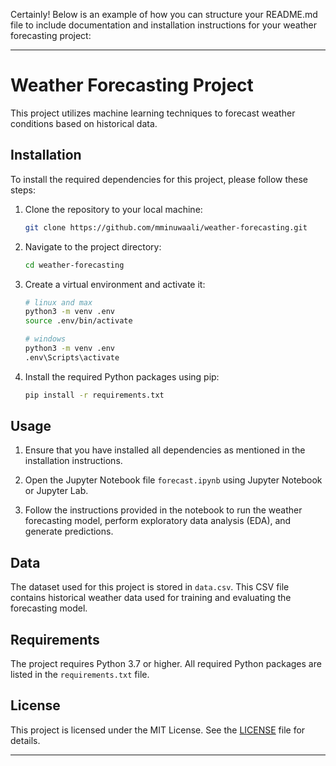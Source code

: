 Certainly! Below is an example of how you can structure your README.md file to include documentation and installation instructions for your weather forecasting project:

---

# Weather Forecasting Project

This project utilizes machine learning techniques to forecast weather conditions based on historical data.

## Installation

To install the required dependencies for this project, please follow these steps:

1. Clone the repository to your local machine:

   ```bash
   git clone https://github.com/mminuwaali/weather-forecasting.git
   ```

2. Navigate to the project directory:

   ```bash
   cd weather-forecasting
   ```
   
3. Create a virtual environment and activate it:

    ```bash
    # linux and max
    python3 -m venv .env
    source .env/bin/activate

    # windows
    python3 -m venv .env
    .env\Scripts\activate
    ```

4. Install the required Python packages using pip:

   ```bash
   pip install -r requirements.txt
   ```

## Usage

1. Ensure that you have installed all dependencies as mentioned in the installation instructions.

2. Open the Jupyter Notebook file `forecast.ipynb` using Jupyter Notebook or Jupyter Lab.

3. Follow the instructions provided in the notebook to run the weather forecasting model, perform exploratory data analysis (EDA), and generate predictions.

## Data

The dataset used for this project is stored in `data.csv`. This CSV file contains historical weather data used for training and evaluating the forecasting model.

## Requirements

The project requires Python 3.7 or higher. All required Python packages are listed in the `requirements.txt` file.

## License

This project is licensed under the MIT License. See the [LICENSE](LICENSE) file for details.

---
